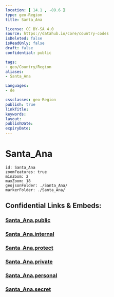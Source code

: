 ```yaml
---
location: [ 14.1 , -89.6 ] 
type: geo-Region
title: Santa_Ana

license: CC BY-SA 4.0
source: https://datahub.io/core/country-codes
isDeleted: false
isReadOnly: false
draft: false
confidential: public

tags:
- geo/Country/Region
aliases:
- Santa_Ana

Languages:
- de

cssclasses: geo-Region
publish: true
linkTitle: 
keywords: 
layout: 
publishDate: 
expiryDate: 
---
```


# Santa_Ana

```leaflet
id: Santa_Ana
zoomFeatures: true 
minZoom: 2 
maxZoom: 18
geojsonFolder: ./Santa_Ana/
markerFolder: ./Santa_Ana/
```


## Confidential Links & Embeds: 

### [Santa_Ana.public](/_public/\Earth\Continent\America~Central\El_Salvador\Departments~El_SalvadorSanta_Ana.public.md) 

### [Santa_Ana.internal](/_internal/\Earth\Continent\America~Central\El_Salvador\Departments~El_SalvadorSanta_Ana.internal.md) 

### [Santa_Ana.protect](/_protect/\Earth\Continent\America~Central\El_Salvador\Departments~El_SalvadorSanta_Ana.protect.md) 

### [Santa_Ana.private](/_private/\Earth\Continent\America~Central\El_Salvador\Departments~El_SalvadorSanta_Ana.private.md) 

### [Santa_Ana.personal](/_personal/\Earth\Continent\America~Central\El_Salvador\Departments~El_SalvadorSanta_Ana.personal.md) 

### [Santa_Ana.secret](/_secret/\Earth\Continent\America~Central\El_Salvador\Departments~El_SalvadorSanta_Ana.secret.md)

